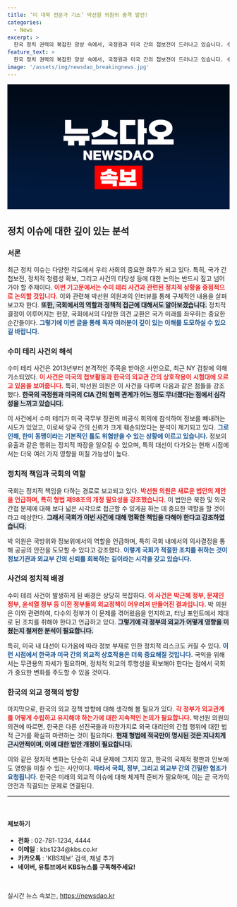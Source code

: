 ```yaml
---
title: ‘미 대북 전문가 기소’ 박선원 의원의 충격 발언!
categories:
  - News
excerpt: >
  한국 정치 권력의 복잡한 양상 속에서, 국정원과 미국 간의 첩보전이 드러나고 있습니다. 수미 테리 씨 사건은 그 중심에 있으며, 야기된 파장은 국가 간 신뢰를 흔드는 중대한 사안으로 평가받고 있습니다. 클릭해 더 깊은 이야기를 확인하세요!
feature_text: >
  한국 정치 권력의 복잡한 양상 속에서, 국정원과 미국 간의 첩보전이 드러나고 있습니다. 수미 테리 씨 사건은 그 중심에 있으며, 야기된 파장은 국가 간 신뢰를 흔드는 중대한 사안으로 평가받고 있습니다. 클릭해 더 깊은 이야기를 확인하세요!
image: '/assets/img/newsdao_breakingnews.jpg'
---
```


<p><img src="/assets/img/newsdao_breakingnews.jpg" alt="ontimetimes 속보" /></p>

<h2>정치 이슈에 대한 깊이 있는 분석</h2>

<h3>서론</h3>

<p>최근 정치 이슈는 다양한 각도에서 우리 사회의 중요한 화두가 되고 있다. 특히, 국가 간 첩보전, 정치적 청렴성 확보, 그리고 사건의 타당성 등에 대한 논의는 반드시 짚고 넘어가야 할 주제이다. <b><span style="color: #ee2323;">이번 기고문에서는 수미 테리 사건과 관련된 정치적 상황을 중점적으로 논의할 것입니다.</span></b> 이와 관련해 박선원 의원과의 인터뷰를 통해 구체적인 내용을 살펴보고자 한다. <b><span style="background-color: #21538527;">또한, 국회에서의 역할과 정책적 접근에 대해서도 알아보겠습니다.</span></b> 정치적 결정이 이루어지는 현장, 국회에서의 다양한 의견 교환은 국가 미래를 좌우하는 중요한 순간들이다. <b><span style="color: #1a5490;">그렇기에 이번 글을 통해 독자 여러분이 깊이 있는 이해를 도모하실 수 있으길 바랍니다.</span></b></p>

<h3>수미 테리 사건의 해석</h3>

<p>수미 테리 사건은 2013년부터 본격적인 주목을 받아온 사안으로, 최근 NY 검찰에 의해 기소되었다. <b><span style="color: #ee2323;">이 사건은 미국의 첩보활동과 한국의 외교관 간의 상호작용이 시험대에 오르고 있음을 보여줍니다.</span></b> 특히, 박선원 의원은 이 사건을 다루며 다음과 같은 점들을 강조했다. <b><span style="background-color: #21538527;">한국의 국정원과 미국의 CIA 간의 협력 관계가 어느 정도 무너졌다는 점에서 심각성을 느끼고 있습니다.</span></b></p>

<p>이 사건에서 수미 테리가 미국 국무부 장관의 비공식 회의에 참석하여 정보를 빼내려는 시도가 있었고, 이로써 양국 간의 신뢰가 크게 훼손되었다는 분석이 제기되고 있다. <b><span style="color: #1a5490;">그로 인해, 한미 동맹이라는 기본적인 틀도 위협받을 수 있는 상황에 이르고 있습니다.</span></b> 정보의 유출과 같은 행위는 정치적 파장을 일으킬 수 있으며, 특히 대선이 다가오는 현재 시점에서는 더욱 여러 가지 영향을 미칠 가능성이 높다.</p>

<h3>정치적 책임과 국회의 역할</h3>

<p>국회는 정치적 책임을 다하는 경로로 보고되고 있다. <b><span style="color: #ee2323;">박선원 의원은 새로운 법안의 제안을 언급하며, 특히 형법 제98조의 개정 필요성을 강조했습니다.</span></b> 이 법안은 북한 및 외국 간첩 문제에 대해 보다 넓은 시각으로 접근할 수 있게끔 하는 데 중요한 역할을 할 것이라고 예상한다. <b><span style="background-color: #21538527;">그래서 국회가 이번 사건에 대해 명확한 책임을 다해야 한다고 강조하였습니다.</span></b></p>

<p>박 의원은 국방위와 정보위에서의 역할을 언급하며, 특히 국회 내에서의 의사결정을 통해 공공의 안전을 도모할 수 있다고 강조했다. <b><span style="color: #1a5490;">이렇게 국회가 적절한 조치를 취하는 것이 정보기관과 외교부 간의 신뢰를 회복하는 길이라는 시각을 갖고 있습니다.</span></b></p>

<h3>사건의 정치적 배경</h3>

<p>수미 테리 사건이 발생하게 된 배경은 상당히 복잡하다. <b><span style="color: #ee2323;">이 사건은 박근혜 정부, 문재인 정부, 윤석열 정부 등 이전 정부들의 외교정책이 어우러져 만들어진 결과입니다.</span></b> 박 의원은 이와 관련하여, 다수의 정부가 이 문제를 겪어왔음을 인지하고, 터닝 포인트에서 제대로 된 조치를 취해야 한다고 언급하고 있다. <b><span style="background-color: #21538527;">그렇기에 각 정부의 외교가 어떻게 영향을 미쳤는지 철저한 분석이 필요합니다.</span></b></p>

<p>특히, 미국 내 대선이 다가옴에 따라 정보 부재로 인한 정치적 리스크도 커질 수 있다. <b><span style="color: #1a5490;">이런 시점에서 한국과 미국 간의 외교적 상호작용은 더욱 중요해질 것입니다.</span></b> 국익을 위해서는 무관용의 자세가 필요하며, 정치적 외교의 투명성을 확보해야 한다는 점에서 국회가 중요한 변화를 주도할 수 있을 것이다.</p>

<h3>한국의 외교 정책의 방향</h3>

<p>마지막으로, 한국의 외교 정책 방향에 대해 생각해 볼 필요가 있다. <b><span style="color: #ee2323;">각 정부가 외교관계를 어떻게 수립하고 유지해야 하는가에 대한 지속적인 논의가 필요합니다.</span></b> 박선원 의원의 의견에 따르면, 한국은 다른 선진국들과 마찬가지로 외국 대리인의 간첩 행위에 대한 법적 근거를 확실히 마련하는 것이 필요하다. <b><span style="background-color: #21538527;">현재 형법에 적국만이 명시된 것은 지나치게 근시안적이며, 이에 대한 법안 개정이 필요합니다.</span></b></p>

<p>이와 같은 정치적 변화는 단순히 국내 문제에 그치지 않고, 한국의 국제적 평판과 안보에도 영향을 미칠 수 있는 사안이다. <b><span style="color: #1a5490;">따라서 국회, 정부, 그리고 외교부 간의 긴밀한 협조가 요청됩니다.</span></b> 한국은 미래의 외교적 이슈에 대해 체계적 준비가 필요하며, 이는 곧 국가의 안전과 직결되는 문제로 연결된다.</p>

<hr>

<p data-ke-size="size16">&nbsp;</p>

<h4>제보하기</h4>

<ul>
    <li><b>전화</b> : 02-781-1234, 4444</li>
    <li><b>이메일</b> : kbs1234@kbs.co.kr</li>
    <li><b>카카오톡</b> : 'KBS제보' 검색, 채널 추가</li>
    <li><b>네이버, 유튜브에서 KBS뉴스를 구독해주세요!</b></li>
</ul>

<p data-ke-size="size16">&nbsp;</p>
실시간 뉴스 속보는, <a href="https://newsdao.kr" rel="dofollow">https://newsdao.kr</a>


